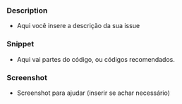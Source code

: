 ### Description
- Aqui você insere a descrição da sua issue

### Snippet
- Aqui vai partes do código, ou códigos recomendados.

### Screenshot
- Screenshot para ajudar (inserir se achar necessário)